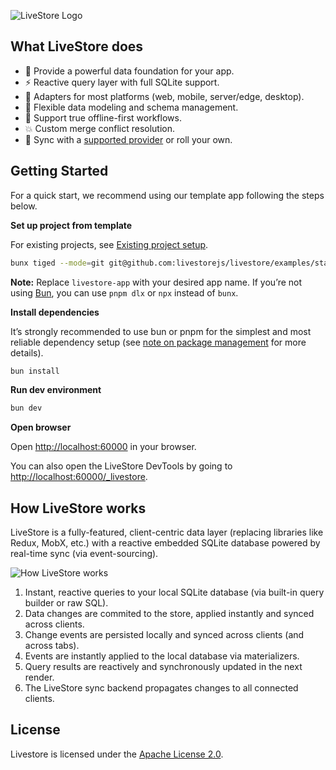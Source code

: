 ![LiveStore Logo](https://share.cleanshot.com/njfQBDqB+)

## What LiveStore does

- 🏰 Provide a powerful data foundation for your app.
- ⚡ Reactive query layer with full SQLite support.
- 🔌 Adapters for most platforms (web, mobile, server/edge, desktop).
- 📐 Flexible data modeling and schema management.
- 📵 Support true offline-first workflows.
- 💥 Custom merge conflict resolution.
- 🔄 Sync with a [supported provider](https://docs.livestore.dev/reference/syncing/sync-provider/cloudflare/) or roll your own.

## Getting Started

For a quick start, we recommend using our template app following the steps below.

**Set up project from template**

For existing projects, see [Existing project setup](https://docs.livestore.dev/getting-started/react-web/#existing-project-setup).

```sh
bunx tiged --mode=git git@github.com:livestorejs/livestore/examples/standalone/web-todomvc livestore-app
```

**Note:** Replace `livestore-app` with your desired app name. If you’re not using [Bun](https://bun.sh), you can use `pnpm dlx` or `npx` instead of `bunx`.

**Install dependencies**

It’s strongly recommended to use bun or pnpm for the simplest and most reliable dependency setup (see [note on package management](https://docs.livestore.dev/misc/package-management) for more details).

```sh
bun install
```

**Run dev environment**

```sh
bun dev
```

**Open browser**

Open [http://localhost:60000](http://localhost:60000) in your browser.

You can also open the LiveStore DevTools by going to [http://localhost:60000/_livestore](http://localhost:60000/_livestore).

## How LiveStore works

LiveStore is a fully-featured, client-centric data layer (replacing libraries like Redux, MobX, etc.) with a reactive embedded SQLite database powered by real-time sync (via event-sourcing).

![How LiveStore works](https://share.cleanshot.com/j1h8Z1P5+)

1. Instant, reactive queries to your local SQLite database (via built-in query builder or raw SQL).
2. Data changes are commited to the store, applied instantly and synced across clients.
3. Change events are persisted locally and synced across clients (and across tabs).
4. Events are instantly applied to the local database via materializers.
5. Query results are reactively and synchronously updated in the next render.
6. The LiveStore sync backend propagates changes to all connected clients.


## License

Livestore is licensed under the [Apache License 2.0](https://www.apache.org/licenses/LICENSE-2.0).

